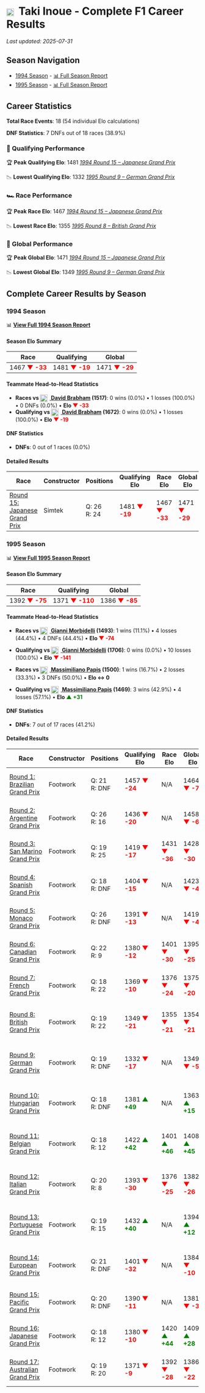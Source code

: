 # <img src="https://upload.wikimedia.org/wikipedia/commons/9/9e/Flag_of_Japan.svg" alt="Japan" width="20" height="auto" style="vertical-align: middle; margin-right: 5px;" onerror="this.outerHTML='🇯🇵'; this.style.marginRight='5px';"/> Taki Inoue - Complete F1 Career Results

*Last updated: 2025-07-31*

## Season Navigation

- [1994 Season](#1994-season) - [📊 Full Season Report](../seasons/1994-season-report)
- [1995 Season](#1995-season) - [📊 Full Season Report](../seasons/1995-season-report)

## Career Statistics

**Total Race Events**: 18 (54 individual Elo calculations)

**DNF Statistics**: 7 DNFs out of 18 races (38.9%)

### 🏁 Qualifying Performance

🏆 **Peak Qualifying Elo**: 1481
   *[1994 Round 15 – Japanese Grand Prix](../seasons/1994-season-report#round-15-japanese-grand-prix)*

📉 **Lowest Qualifying Elo**: 1332
   *[1995 Round 9 – German Grand Prix](../seasons/1995-season-report#round-9-german-grand-prix)*

### 🏎️ Race Performance

🏆 **Peak Race Elo**: 1467
   *[1994 Round 15 – Japanese Grand Prix](../seasons/1994-season-report#round-15-japanese-grand-prix)*

📉 **Lowest Race Elo**: 1355
   *[1995 Round 8 – British Grand Prix](../seasons/1995-season-report#round-8-british-grand-prix)*

### 🌟 Global Performance

🏆 **Peak Global Elo**: 1471
   *[1994 Round 15 – Japanese Grand Prix](../seasons/1994-season-report#round-15-japanese-grand-prix)*

📉 **Lowest Global Elo**: 1349
   *[1995 Round 9 – German Grand Prix](../seasons/1995-season-report#round-9-german-grand-prix)*


## Complete Career Results by Season

### 1994 Season

📊 **[View Full 1994 Season Report](../seasons/1994-season-report)**

#### Season Elo Summary

| Race | Qualifying | Global |
|------|------------|--------|
| 1467 **<span style="color: red;">▼ -33</span>** | 1481 **<span style="color: red;">▼ -19</span>** | 1471 **<span style="color: red;">▼ -29</span>** |

#### Teammate Head-to-Head Statistics

- **Races vs [<img src="https://upload.wikimedia.org/wikipedia/commons/8/88/Flag_of_Australia_%28converted%29.svg" alt="Australia" width="20" height="auto" style="vertical-align: middle; margin-right: 5px;" onerror="this.outerHTML='🇦🇺'; this.style.marginRight='5px';"/> David Brabham](david-brabham) (1517)**: 0 wins (0.0%) • 1 losses (100.0%) • 0 DNFs (0.0%) • **Elo <span style="color: red;">▼ -33</span>**
- **Qualifying vs [<img src="https://upload.wikimedia.org/wikipedia/commons/8/88/Flag_of_Australia_%28converted%29.svg" alt="Australia" width="20" height="auto" style="vertical-align: middle; margin-right: 5px;" onerror="this.outerHTML='🇦🇺'; this.style.marginRight='5px';"/> David Brabham](david-brabham) (1672)**: 0 wins (0.0%) • 1 losses (100.0%) • **Elo <span style="color: red;">▼ -19</span>**

#### DNF Statistics

- **DNFs**: 0 out of 1 races (0.0%)

#### Detailed Results

| Race | Constructor | Positions | Qualifying Elo | Race Elo | Global Elo | Teammate |
|------|-------------|-----------|----------------|----------|------------|----------|
| [Round 15: Japanese Grand Prix](../seasons/1994-season-report#round-15-japanese-grand-prix) | Simtek | Q: 26<br/>R: 24 | 1481 **<span style="color: red;">▼ -19</span>** | 1467 **<span style="color: red;">▼ -33</span>** | 1471 **<span style="color: red;">▼ -29</span>** | [<img src="https://upload.wikimedia.org/wikipedia/commons/8/88/Flag_of_Australia_%28converted%29.svg" alt="Australia" width="20" height="auto" style="vertical-align: middle; margin-right: 5px;" onerror="this.outerHTML='🇦🇺'; this.style.marginRight='5px';"/> David Brabham](david-brabham)<br/>Q: 24<br/>R: 12 |

### 1995 Season

📊 **[View Full 1995 Season Report](../seasons/1995-season-report)**

#### Season Elo Summary

| Race | Qualifying | Global |
|------|------------|--------|
| 1392 **<span style="color: red;">▼ -75</span>** | 1371 **<span style="color: red;">▼ -110</span>** | 1386 **<span style="color: red;">▼ -85</span>** |

#### Teammate Head-to-Head Statistics

- **Races vs [<img src="https://upload.wikimedia.org/wikipedia/commons/0/03/Flag_of_Italy.svg" alt="Italy" width="20" height="auto" style="vertical-align: middle; margin-right: 5px;" onerror="this.outerHTML='🇮🇹'; this.style.marginRight='5px';"/> Gianni Morbidelli](gianni-morbidelli) (1493)**: 1 wins (11.1%) • 4 losses (44.4%) • 4 DNFs (44.4%) • **Elo <span style="color: red;">▼ -74</span>**
- **Qualifying vs [<img src="https://upload.wikimedia.org/wikipedia/commons/0/03/Flag_of_Italy.svg" alt="Italy" width="20" height="auto" style="vertical-align: middle; margin-right: 5px;" onerror="this.outerHTML='🇮🇹'; this.style.marginRight='5px';"/> Gianni Morbidelli](gianni-morbidelli) (1706)**: 0 wins (0.0%) • 10 losses (100.0%) • **Elo <span style="color: red;">▼ -141</span>**

- **Races vs [<img src="https://upload.wikimedia.org/wikipedia/commons/0/03/Flag_of_Italy.svg" alt="Italy" width="20" height="auto" style="vertical-align: middle; margin-right: 5px;" onerror="this.outerHTML='🇮🇹'; this.style.marginRight='5px';"/> Massimiliano Papis](massimiliano-papis) (1500)**: 1 wins (16.7%) • 2 losses (33.3%) • 3 DNFs (50.0%) • **Elo ↔ 0**
- **Qualifying vs [<img src="https://upload.wikimedia.org/wikipedia/commons/0/03/Flag_of_Italy.svg" alt="Italy" width="20" height="auto" style="vertical-align: middle; margin-right: 5px;" onerror="this.outerHTML='🇮🇹'; this.style.marginRight='5px';"/> Massimiliano Papis](massimiliano-papis) (1469)**: 3 wins (42.9%) • 4 losses (57.1%) • **Elo <span style="color: green;">▲ +31</span>**

#### DNF Statistics

- **DNFs**: 7 out of 17 races (41.2%)

#### Detailed Results

| Race | Constructor | Positions | Qualifying Elo | Race Elo | Global Elo | Teammate |
|------|-------------|-----------|----------------|----------|------------|----------|
| [Round 1: Brazilian Grand Prix](../seasons/1995-season-report#round-1-brazilian-grand-prix) | Footwork | Q: 21<br/>R: DNF | 1457 **<span style="color: red;">▼ -24</span>** | N/A | 1464 **<span style="color: red;">▼ -7</span>** | [<img src="https://upload.wikimedia.org/wikipedia/commons/0/03/Flag_of_Italy.svg" alt="Italy" width="20" height="auto" style="vertical-align: middle; margin-right: 5px;" onerror="this.outerHTML='🇮🇹'; this.style.marginRight='5px';"/> Gianni Morbidelli](gianni-morbidelli)<br/>Q: 13<br/>R: DNF |
| [Round 2: Argentine Grand Prix](../seasons/1995-season-report#round-2-argentine-grand-prix) | Footwork | Q: 26<br/>R: 16 | 1436 **<span style="color: red;">▼ -20</span>** | N/A | 1458 **<span style="color: red;">▼ -6</span>** | [<img src="https://upload.wikimedia.org/wikipedia/commons/0/03/Flag_of_Italy.svg" alt="Italy" width="20" height="auto" style="vertical-align: middle; margin-right: 5px;" onerror="this.outerHTML='🇮🇹'; this.style.marginRight='5px';"/> Gianni Morbidelli](gianni-morbidelli)<br/>Q: 12<br/>R: DNF |
| [Round 3: San Marino Grand Prix](../seasons/1995-season-report#round-3-san-marino-grand-prix) | Footwork | Q: 19<br/>R: 25 | 1419 **<span style="color: red;">▼ -17</span>** | 1431 **<span style="color: red;">▼ -36</span>** | 1428 **<span style="color: red;">▼ -30</span>** | [<img src="https://upload.wikimedia.org/wikipedia/commons/0/03/Flag_of_Italy.svg" alt="Italy" width="20" height="auto" style="vertical-align: middle; margin-right: 5px;" onerror="this.outerHTML='🇮🇹'; this.style.marginRight='5px';"/> Gianni Morbidelli](gianni-morbidelli)<br/>Q: 11<br/>R: 13 |
| [Round 4: Spanish Grand Prix](../seasons/1995-season-report#round-4-spanish-grand-prix) | Footwork | Q: 18<br/>R: DNF | 1404 **<span style="color: red;">▼ -15</span>** | N/A | 1423 **<span style="color: red;">▼ -4</span>** | [<img src="https://upload.wikimedia.org/wikipedia/commons/0/03/Flag_of_Italy.svg" alt="Italy" width="20" height="auto" style="vertical-align: middle; margin-right: 5px;" onerror="this.outerHTML='🇮🇹'; this.style.marginRight='5px';"/> Gianni Morbidelli](gianni-morbidelli)<br/>Q: 14<br/>R: 11 |
| [Round 5: Monaco Grand Prix](../seasons/1995-season-report#round-5-monaco-grand-prix) | Footwork | Q: 26<br/>R: DNF | 1391 **<span style="color: red;">▼ -13</span>** | N/A | 1419 **<span style="color: red;">▼ -4</span>** | [<img src="https://upload.wikimedia.org/wikipedia/commons/0/03/Flag_of_Italy.svg" alt="Italy" width="20" height="auto" style="vertical-align: middle; margin-right: 5px;" onerror="this.outerHTML='🇮🇹'; this.style.marginRight='5px';"/> Gianni Morbidelli](gianni-morbidelli)<br/>Q: 13<br/>R: 9 |
| [Round 6: Canadian Grand Prix](../seasons/1995-season-report#round-6-canadian-grand-prix) | Footwork | Q: 22<br/>R: 9 | 1380 **<span style="color: red;">▼ -12</span>** | 1401 **<span style="color: red;">▼ -30</span>** | 1395 **<span style="color: red;">▼ -25</span>** | [<img src="https://upload.wikimedia.org/wikipedia/commons/0/03/Flag_of_Italy.svg" alt="Italy" width="20" height="auto" style="vertical-align: middle; margin-right: 5px;" onerror="this.outerHTML='🇮🇹'; this.style.marginRight='5px';"/> Gianni Morbidelli](gianni-morbidelli)<br/>Q: 13<br/>R: 6 |
| [Round 7: French Grand Prix](../seasons/1995-season-report#round-7-french-grand-prix) | Footwork | Q: 18<br/>R: 22 | 1369 **<span style="color: red;">▼ -10</span>** | 1376 **<span style="color: red;">▼ -24</span>** | 1375 **<span style="color: red;">▼ -20</span>** | [<img src="https://upload.wikimedia.org/wikipedia/commons/0/03/Flag_of_Italy.svg" alt="Italy" width="20" height="auto" style="vertical-align: middle; margin-right: 5px;" onerror="this.outerHTML='🇮🇹'; this.style.marginRight='5px';"/> Gianni Morbidelli](gianni-morbidelli)<br/>Q: 16<br/>R: 14 |
| [Round 8: British Grand Prix](../seasons/1995-season-report#round-8-british-grand-prix) | Footwork | Q: 19<br/>R: 22 | 1349 **<span style="color: red;">▼ -21</span>** | 1355 **<span style="color: red;">▼ -21</span>** | 1354 **<span style="color: red;">▼ -21</span>** | [<img src="https://upload.wikimedia.org/wikipedia/commons/0/03/Flag_of_Italy.svg" alt="Italy" width="20" height="auto" style="vertical-align: middle; margin-right: 5px;" onerror="this.outerHTML='🇮🇹'; this.style.marginRight='5px';"/> Massimiliano Papis](massimiliano-papis)<br/>Q: 17<br/>R: 16 |
| [Round 9: German Grand Prix](../seasons/1995-season-report#round-9-german-grand-prix) | Footwork | Q: 19<br/>R: DNF | 1332 **<span style="color: red;">▼ -17</span>** | N/A | 1349 **<span style="color: red;">▼ -5</span>** | [<img src="https://upload.wikimedia.org/wikipedia/commons/0/03/Flag_of_Italy.svg" alt="Italy" width="20" height="auto" style="vertical-align: middle; margin-right: 5px;" onerror="this.outerHTML='🇮🇹'; this.style.marginRight='5px';"/> Massimiliano Papis](massimiliano-papis)<br/>Q: 15<br/>R: DNF |
| [Round 10: Hungarian Grand Prix](../seasons/1995-season-report#round-10-hungarian-grand-prix) | Footwork | Q: 18<br/>R: DNF | 1381 **<span style="color: green;">▲ +49</span>** | N/A | 1363 **<span style="color: green;">▲ +15</span>** | [<img src="https://upload.wikimedia.org/wikipedia/commons/0/03/Flag_of_Italy.svg" alt="Italy" width="20" height="auto" style="vertical-align: middle; margin-right: 5px;" onerror="this.outerHTML='🇮🇹'; this.style.marginRight='5px';"/> Massimiliano Papis](massimiliano-papis)<br/>Q: 20<br/>R: DNF |
| [Round 11: Belgian Grand Prix](../seasons/1995-season-report#round-11-belgian-grand-prix) | Footwork | Q: 18<br/>R: 12 | 1422 **<span style="color: green;">▲ +42</span>** | 1401 **<span style="color: green;">▲ +46</span>** | 1408 **<span style="color: green;">▲ +45</span>** | [<img src="https://upload.wikimedia.org/wikipedia/commons/0/03/Flag_of_Italy.svg" alt="Italy" width="20" height="auto" style="vertical-align: middle; margin-right: 5px;" onerror="this.outerHTML='🇮🇹'; this.style.marginRight='5px';"/> Massimiliano Papis](massimiliano-papis)<br/>Q: 20<br/>R: 20 |
| [Round 12: Italian Grand Prix](../seasons/1995-season-report#round-12-italian-grand-prix) | Footwork | Q: 20<br/>R: 8 | 1393 **<span style="color: red;">▼ -30</span>** | 1376 **<span style="color: red;">▼ -25</span>** | 1382 **<span style="color: red;">▼ -26</span>** | [<img src="https://upload.wikimedia.org/wikipedia/commons/0/03/Flag_of_Italy.svg" alt="Italy" width="20" height="auto" style="vertical-align: middle; margin-right: 5px;" onerror="this.outerHTML='🇮🇹'; this.style.marginRight='5px';"/> Massimiliano Papis](massimiliano-papis)<br/>Q: 15<br/>R: 7 |
| [Round 13: Portuguese Grand Prix](../seasons/1995-season-report#round-13-portuguese-grand-prix) | Footwork | Q: 19<br/>R: 15 | 1432 **<span style="color: green;">▲ +40</span>** | N/A | 1394 **<span style="color: green;">▲ +12</span>** | [<img src="https://upload.wikimedia.org/wikipedia/commons/0/03/Flag_of_Italy.svg" alt="Italy" width="20" height="auto" style="vertical-align: middle; margin-right: 5px;" onerror="this.outerHTML='🇮🇹'; this.style.marginRight='5px';"/> Massimiliano Papis](massimiliano-papis)<br/>Q: 20<br/>R: DNF |
| [Round 14: European Grand Prix](../seasons/1995-season-report#round-14-european-grand-prix) | Footwork | Q: 21<br/>R: DNF | 1401 **<span style="color: red;">▼ -32</span>** | N/A | 1384 **<span style="color: red;">▼ -10</span>** | [<img src="https://upload.wikimedia.org/wikipedia/commons/0/03/Flag_of_Italy.svg" alt="Italy" width="20" height="auto" style="vertical-align: middle; margin-right: 5px;" onerror="this.outerHTML='🇮🇹'; this.style.marginRight='5px';"/> Massimiliano Papis](massimiliano-papis)<br/>Q: 17<br/>R: 12 |
| [Round 15: Pacific Grand Prix](../seasons/1995-season-report#round-15-pacific-grand-prix) | Footwork | Q: 20<br/>R: DNF | 1390 **<span style="color: red;">▼ -11</span>** | N/A | 1381 **<span style="color: red;">▼ -3</span>** | [<img src="https://upload.wikimedia.org/wikipedia/commons/0/03/Flag_of_Italy.svg" alt="Italy" width="20" height="auto" style="vertical-align: middle; margin-right: 5px;" onerror="this.outerHTML='🇮🇹'; this.style.marginRight='5px';"/> Gianni Morbidelli](gianni-morbidelli)<br/>Q: 19<br/>R: DNF |
| [Round 16: Japanese Grand Prix](../seasons/1995-season-report#round-16-japanese-grand-prix) | Footwork | Q: 18<br/>R: 12 | 1380 **<span style="color: red;">▼ -10</span>** | 1420 **<span style="color: green;">▲ +44</span>** | 1409 **<span style="color: green;">▲ +28</span>** | [<img src="https://upload.wikimedia.org/wikipedia/commons/0/03/Flag_of_Italy.svg" alt="Italy" width="20" height="auto" style="vertical-align: middle; margin-right: 5px;" onerror="this.outerHTML='🇮🇹'; this.style.marginRight='5px';"/> Gianni Morbidelli](gianni-morbidelli)<br/>Q: 14<br/>R: 23 |
| [Round 17: Australian Grand Prix](../seasons/1995-season-report#round-17-australian-grand-prix) | Footwork | Q: 19<br/>R: 20 | 1371 **<span style="color: red;">▼ -9</span>** | 1392 **<span style="color: red;">▼ -28</span>** | 1386 **<span style="color: red;">▼ -22</span>** | [<img src="https://upload.wikimedia.org/wikipedia/commons/0/03/Flag_of_Italy.svg" alt="Italy" width="20" height="auto" style="vertical-align: middle; margin-right: 5px;" onerror="this.outerHTML='🇮🇹'; this.style.marginRight='5px';"/> Gianni Morbidelli](gianni-morbidelli)<br/>Q: 13<br/>R: 3 |

